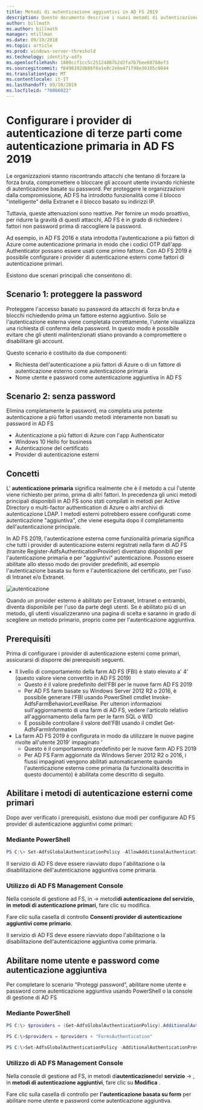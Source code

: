 ```yaml
---
title: Metodi di autenticazione aggiuntivi in AD FS 2019
description: Questo documento descrive i nuovi metodi di autenticazione in AD FS 2019.
author: billmath
ms.author: billmath
manager: mtillman
ms.date: 09/19/2018
ms.topic: article
ms.prod: windows-server-threshold
ms.technology: identity-adfs
ms.openlocfilehash: 1800ccf1cc5c25124887b2d2fa7b76ee68788ef3
ms.sourcegitcommit: f6490192d686f0a1e0c2ebe471f98e30105c0844
ms.translationtype: MT
ms.contentlocale: it-IT
ms.lasthandoff: 09/10/2019
ms.locfileid: "70866022"
---
```

# <a name="configure-3rd-party-authentication-providers-as-primary-authentication-in-ad-fs-2019"></a>Configurare i provider di autenticazione di terze parti come autenticazione primaria in AD FS 2019


Le organizzazioni stanno riscontrando attacchi che tentano di forzare la forza bruta, compromettere o bloccare gli account utente inviando richieste di autenticazione basate su password.  Per proteggere le organizzazioni dalla compromissione, AD FS ha introdotto funzionalità come il blocco "intelligente" della Extranet e il blocco basato su indirizzi IP.  

Tuttavia, queste attenuazioni sono reattive.  Per fornire un modo proattivo, per ridurre la gravità di questi attacchi, AD FS è in grado di richiedere i fattori non password prima di raccogliere la password.  

Ad esempio, in AD FS 2016 è stata introdotta l'autenticazione a più fattori di Azure come autenticazione primaria in modo che i codici OTP dall'app Authenticator possano essere usati come primo fattore.
Con AD FS 2019 è possibile configurare i provider di autenticazione esterni come fattori di autenticazione primari.

Esistono due scenari principali che consentono di:

## <a name="scenario-1-protect-the-password"></a>Scenario 1: proteggere la password
Proteggere l'accesso basato su password da attacchi di forza bruta e blocchi richiedendo prima un fattore esterno aggiuntivo.  Solo se l'autenticazione esterna viene completata correttamente, l'utente visualizza una richiesta di conferma della password.  In questo modo è possibile evitare che gli utenti malintenzionati stiano provando a compromettere o disabilitare gli account.

Questo scenario è costituito da due componenti:
- Richiesta dell'autenticazione a più fattori di Azure o di un fattore di autenticazione esterno come autenticazione primaria
- Nome utente e password come autenticazione aggiuntiva in AD FS

## <a name="scenario-2-password-free"></a>Scenario 2: senza password
Elimina completamente le password, ma completa una potente autenticazione a più fattori usando metodi interamente non basati su password in AD FS
- Autenticazione a più fattori di Azure con l'app Authenticator
- Windows 10 Hello for business
- Autenticazione del certificato
- Provider di autenticazione esterni

## <a name="concepts"></a>Concetti
L' **autenticazione primaria** significa realmente che è il metodo a cui l'utente viene richiesto per primo, prima di altri fattori.  In precedenza gli unici metodi principali disponibili in AD FS sono stati compilati in metodi per Active Directory o multi-factor authentication di Azure o altri archivi di autenticazione LDAP.  I metodi esterni potrebbero essere configurati come autenticazione "aggiuntiva", che viene eseguita dopo il completamento dell'autenticazione principale.

In AD FS 2019, l'autenticazione esterna come funzionalità primaria significa che tutti i provider di autenticazione esterni registrati nella farm di AD FS (tramite Register-AdfsAuthenticationProvider) diventano disponibili per l'autenticazione primaria e per "aggiuntivi" autenticazione. Possono essere abilitate allo stesso modo dei provider predefiniti, ad esempio l'autenticazione basata su form e l'autenticazione del certificato, per l'uso di Intranet e/o Extranet.

![autenticazione](media/Additional-Authentication-Methods-AD-FS/auth1.png)

Quando un provider esterno è abilitato per Extranet, Intranet o entrambi, diventa disponibile per l'uso da parte degli utenti.  Se è abilitato più di un metodo, gli utenti visualizzeranno una pagina di scelta e saranno in grado di scegliere un metodo primario, proprio come per l'autenticazione aggiuntiva.

## <a name="pre-requisites"></a>Prerequisiti
Prima di configurare i provider di autenticazione esterni come primari, assicurarsi di disporre dei prerequisiti seguenti.
- Il livello di comportamento della farm AD FS (FBI) è stato elevato a' 4' (questo valore viene convertito in AD FS 2019)
    - Questo è il valore predefinito dell'FBI per le nuove farm AD FS 2019
    - Per AD FS farm basate su Windows Server 2012 R2 o 2016, è possibile generare l'FBI usando PowerShell cmdlet Invoke-AdfsFarmBehaviorLevelRaise.  Per ulteriori informazioni sull'aggiornamento di una farm di AD FS, vedere l'articolo relativo all'aggiornamento della farm per le farm SQL o WID 
    - È possibile controllare il valore dell'FBI usando il cmdlet Get-AdfsFarmInformation
- La farm AD FS 2019 è configurata in modo da utilizzare le nuove pagine rivolte all'utente 2019' impaginato '
    - Questo è il comportamento predefinito per le nuove farm AD FS 2019
    - Per AD FS Farm aggiornate da Windows Server 2012 R2 o 2016, i flussi impaginati vengono abilitati automaticamente quando l'autenticazione esterna come primaria (la funzionalità descritta in questo documento) è abilitata come descritto di seguito.

## <a name="enable-external-authentication-methods-as-primary"></a>Abilitare i metodi di autenticazione esterni come primari
Dopo aver verificato i prerequisiti, esistono due modi per configurare AD FS provider di autenticazione aggiuntivi come primari:

### <a name="using-powershell"></a>Mediante PowerShell


```powershell
PS C:\> Set-AdfsGlobalAuthenticationPolicy -AllowAdditionalAuthenticationAsPrimary $true
``` 


Il servizio di AD FS deve essere riavviato dopo l'abilitazione o la disabilitazione dell'autenticazione aggiuntiva come primaria.

### <a name="using-the-ad-fs-management-console"></a>Utilizzo di AD FS Management Console
Nella console di gestione ad FS, in -> metodi**di autenticazione del servizio, in** **metodi di autenticazione primari**, fare clic su modifica.

Fare clic sulla casella di controllo **Consenti provider di autenticazione aggiuntivi come primario**.

Il servizio di AD FS deve essere riavviato dopo l'abilitazione o la disabilitazione dell'autenticazione aggiuntiva come primaria.

## <a name="enable-username-and-password-as-additional-authentication"></a>Abilitare nome utente e password come autenticazione aggiuntiva
Per completare lo scenario "Proteggi password", abilitare nome utente e password come autenticazione aggiuntiva usando PowerShell o la console di gestione di AD FS
### <a name="using-powershell"></a>Mediante PowerShell



```powershell
PS C:\> $providers = (Get-AdfsGlobalAuthenticationPolicy).AdditionalAuthenticationProvider

PS C:\>$providers = $providers + "FormsAuthentication"

PS C:\>Set-AdfsGlobalAuthenticationPolicy -AdditionalAuthenticationProvider $providers
``` 

### <a name="using-the-ad-fs-management-console"></a>Utilizzo di AD FS Management Console
Nella console di gestione ad FS, in metodi di**autenticazione**del **servizio** -> , in **metodi di autenticazione aggiuntivi**, fare clic su **Modifica** .

Fare clic sulla casella di controllo per **l'autenticazione basata su form** per abilitare nome utente e password come autenticazione aggiuntiva.
